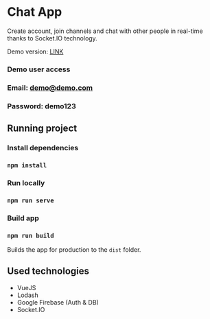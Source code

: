 # Chat App
Create account, join channels and chat with other people in real-time thanks to Socket.IO technology. 

Demo version: [LINK](https://pj-chat-app.netlify.app/)
### Demo user access
### Email: demo@demo.com
### Password: demo123

## Running project

### Install dependencies
### `npm install`

### Run locally
### `npm run serve`

### Build app
### `npm run build`
Builds the app for production to the `dist` folder.

## Used technologies
- VueJS
- Lodash
- Google Firebase (Auth & DB)
- Socket.IO
